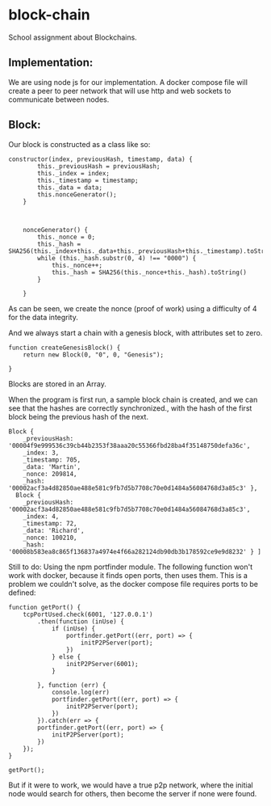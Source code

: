 # block-chain
School assignment about Blockchains.

## Implementation:

We are using node js for our implementation. A docker compose file will create a peer to peer
network that will use http and web sockets to communicate between nodes.

## Block:

Our block is constructed as a class like so:

```
constructor(index, previousHash, timestamp, data) {
        this._previousHash = previousHash;
        this._index = index;
        this._timestamp = timestamp;
        this._data = data;
        this.nonceGenerator();
    }



    nonceGenerator() {
        this._nonce = 0;
        this._hash = SHA256(this._index+this._data+this._previousHash+this._timestamp).toString();
        while (this._hash.substr(0, 4) !== "0000") {
            this._nonce++;
            this._hash = SHA256(this._nonce+this._hash).toString()
        }

    }
```

As can be seen, we create the nonce (proof of work) using a difficulty of 4 for the data integrity.

And we always start a chain with a genesis block, with attributes set to zero.

```
function createGenesisBlock() {
    return new Block(0, "0", 0, "Genesis");

}

```

Blocks are stored in an Array.

When the program is first run, a sample block chain is created, and we can see that the hashes are
correctly synchronized., with the hash of the first block being the previous hash of the next.

```
Block {
    _previousHash: '00004f9e999536c39cb44b2353f38aaa20c55366fbd28ba4f35148750defa36c',
    _index: 3,
    _timestamp: 705,
    _data: 'Martin',
    _nonce: 209814,
    _hash: '00002acf3a4d82850ae488e581c9fb7d5b7708c70e0d1484a56084768d3a85c3' },
  Block {
    _previousHash: '00002acf3a4d82850ae488e581c9fb7d5b7708c70e0d1484a56084768d3a85c3',
    _index: 4,
    _timestamp: 72,
    _data: 'Richard',
    _nonce: 100210,
    _hash: '00008b583ea8c865f136837a4974e4f66a282124db90db3b178592ce9e9d8232' } ]

```

Still to do:
Using the npm portfinder module.
The following function won't work with docker, because it finds open ports, then uses them.
This is a problem we couldn't solve, as the docker compose file requires ports to be defined:

```
function getPort() {
    tcpPortUsed.check(6001, '127.0.0.1')
        .then(function (inUse) {
            if (inUse) {
                portfinder.getPort((err, port) => {
                    initP2PServer(port);
                })
            } else {
                initP2PServer(6001);
            }

        }, function (err) {
            console.log(err)
            portfinder.getPort((err, port) => {
                initP2PServer(port);
            })
        }).catch(err => {
        portfinder.getPort((err, port) => {
            initP2PServer(port);
        })
    });
}

getPort();

```

But if it were to work, we would have a true p2p network, where the initial node would search for others,
then become the server if none were found.